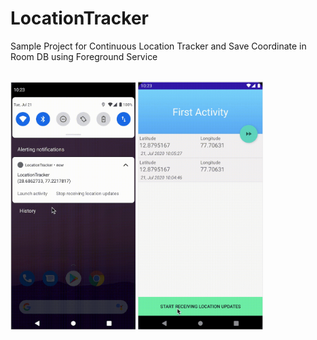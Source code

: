 # LocationTracker
  Sample Project for Continuous Location Tracker and Save Coordinate in Room DB using Foreground Service </br></br>

  <img src="https://github.com/rinkeshjain/LocationTracker/blob/master/media/media_1.png" width="200" style="max-width:100%;">   
  <img  src="https://github.com/rinkeshjain/LocationTracker/blob/master/media/media_2.png" width="200" style="max-width:100%;"> 
</br></br>

